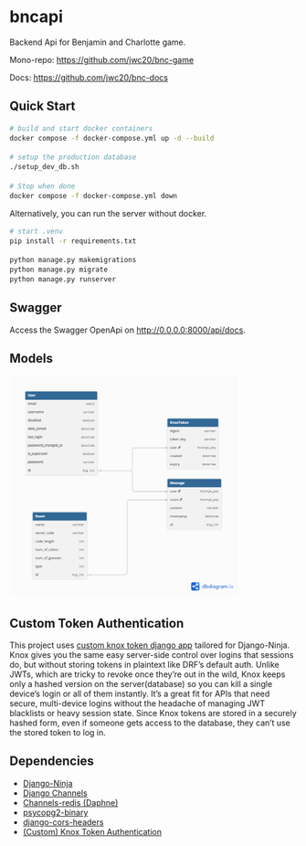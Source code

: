 # bncapi

Backend Api for Benjamin and Charlotte game.

Mono-repo: https://github.com/jwc20/bnc-game

Docs: https://github.com/jwc20/bnc-docs


## Quick Start

```bash
# build and start docker containers
docker compose -f docker-compose.yml up -d --build

# setup the production database
./setup_dev_db.sh

# Stop when done
docker compose -f docker-compose.yml down
```

Alternatively, you can run the server without docker.

```bash
# start .venv
pip install -r requirements.txt

python manage.py makemigrations
python manage.py migrate
python manage.py runserver
```

## Swagger

Access the Swagger OpenApi on http://0.0.0.0:8000/api/docs.


## Models

<img src="/db.png" alt="db erd" width="400">

## Custom Token Authentication

This project uses [custom knox token django app](https://github.com/jwc20/knoxtokens) tailored for Django-Ninja.
Knox gives you the same easy server-side control over logins that sessions do, but without storing tokens in plaintext like DRF’s default auth. 
Unlike JWTs, which are tricky to revoke once they’re out in the wild, Knox keeps only a hashed version on the server(database) so you can kill a single device’s login or all of them instantly. 
It’s a great fit for APIs that need secure, multi-device logins without the headache of managing JWT blacklists or heavy session state.
Since Knox tokens are stored in a securely hashed form, even if someone gets access to the database, they can’t use the stored token to log in.


## Dependencies

- [Django-Ninja](https://github.com/vitalik/django-ninja)
- [Django Channels](https://github.com/django/channels)
- [Channels-redis (Daphne)](https://github.com/django/channels_redis)
- [psycopg2-binary](https://github.com/psycopg/psycopg2)
- [django-cors-headers](https://github.com/adamchainz/django-cors-headers)
- [(Custom) Knox Token Authentication](https://github.com/jwc20/knoxtokens)
